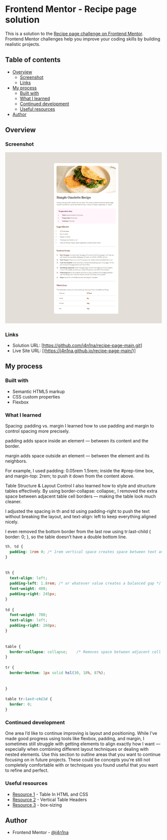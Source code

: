 # Frontend Mentor - Recipe page solution

This is a solution to the [Recipe page challenge on Frontend Mentor](https://www.frontendmentor.io/challenges/recipe-page-KiTsR8QQKm). Frontend Mentor challenges help you improve your coding skills by building realistic projects. 

## Table of contents

- [Overview](#overview)
  - [Screenshot](#screenshot)
  - [Links](#links)
- [My process](#my-process)
  - [Built with](#built-with)
  - [What I learned](#what-i-learned)
  - [Continued development](#continued-development)
  - [Useful resources](#useful-resources)
- [Author](#author)

## Overview

### Screenshot

![](./assets/images/Screenshot%20recipe-page-main.png)

### Links

- Solution URL: [https://github.com/j4n1na/recipe-page-main.git]
- Live Site URL: [(https://j4n1na.github.io/recipe-page-main/)]

## My process

### Built with

- Semantic HTML5 markup
- CSS custom properties
- Flexbox


### What I learned

Spacing: padding vs. margin
I learned how to use padding and margin to control spacing more precisely.

padding adds space inside an element — between its content and the border.

margin adds space outside an element — between the element and its neighbors.

For example, I used padding: 0.05rem 1.5rem; inside the #prep-time box, and margin-top: 2rem; to push it down from the content above. 


Table Structure & Layout Control
I also learned how to style and structure tables effectively.
By using border-collapse: collapse;, I removed the extra space between adjacent table cell borders — making the table look much cleaner.

I adjusted the spacing in th and td using padding-right to push the text without breaking the layout, and text-align: left to keep everything aligned nicely.

I even removed the bottom border from the last row using tr:last-child { border: 0; }, so the table doesn’t have a double bottom line.


```css
th, td {
  padding: 1rem 0; /* 1rem vertical space creates space between text and border */
}


th {
  text-align: left;
  padding-left: 1.8rem; /* or whatever value creates a balanced gap */
  font-weight: 400;
  padding-right: 245px;
}

td {
  font-weight: 700;
  text-align: left;
  padding-right: 260px;
}


table {
  border-collapse: collapse;    /* Removes space between adjacent cell borders by merging them into a single border */
}

tr {
  border-bottom: 1px solid hsl(30, 18%, 87%);
  
   
}

table tr:last-child {
  border: 0;
}
```


### Continued development

One area I’d like to continue improving is layout and positioning. While I’ve made good progress using tools like flexbox, padding, and margin, I sometimes still struggle with getting elements to align exactly how I want — especially when combining different layout techniques or dealing with nested elements.
Use this section to outline areas that you want to continue focusing on in future projects. These could be concepts you're still not completely comfortable with or techniques you found useful that you want to refine and perfect.

### Useful resources
- [Resource 1](https://www.youtube.com/watch?v=dK27jWKtJxs) - Table In HTML and CSS
- [Resource 2](https://www.geekster.in/articles/table-headers-html/#:~:text=In%20HTML%2C%20table%20headers%20are,bold%20and%20centered%20by%20default.) - Vertical Table Headers
- [Resource 3](https://developer.mozilla.org/en-US/docs/Web/CSS/box-sizing) - box-sizing


## Author

- Frontend Mentor - [@j4n1na](https://www.frontendmentor.io/profile/j4n1na)





